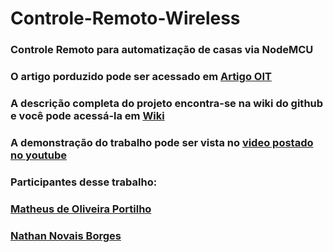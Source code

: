 # Controle-Remoto-Wireless
### Controle Remoto para automatização de casas via NodeMCU
### O artigo porduzido pode ser acessado em [Artigo OIT](https://github.com/Helped64/Controle-Remoto-Wireless/blob/db05c2fbcda6019df4e8b04e723805e22a7b7d5e/Controle%20Remoto/Projeto%20Final.pdf)
### A descrição completa do projeto encontra-se na wiki do github e você pode acessá-la em [Wiki](https://github.com/Helped64/Controle-Remoto-Wireless/wiki)
### A demonstração do trabalho pode ser vista no [video postado no youtube](https://www.youtube.com/watch?v=dj6cWSZjiGg)
### Participantes desse trabalho: 
### [Matheus de Oliveira Portilho](https://github.com/Helped64)
### [Nathan Novais Borges](https://github.com/NathanNNB)
